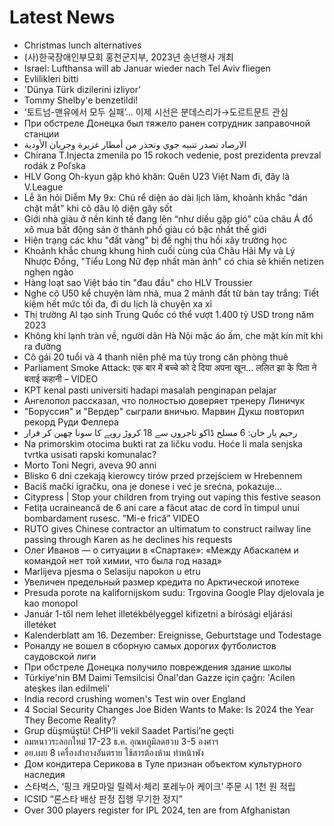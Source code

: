 # Latest News
-  Christmas lunch alternatives
-  (사)한국장애인부모회 홍천군지부, 2023년 송년행사 개최
-  Israel: Lufthansa will ab Januar wieder nach Tel Aviv fliegen
-  Evlilikleri bitti
-  'Dünya Türk dizilerini izliyor'
-  Tommy Shelby'e benzetildi!
-  ‘토트넘-맨유에서 모두 실패’... 이제 시선은 분데스리가→도르트문트 관심
-  При обстреле Донецка был тяжело ранен сотрудник заправочной станции
-  الارصاد تصدر تنبيه جوي وتحذر من أمطار غزيرة وجريان الأودية
-  Chirana T.Injecta zmenila po 15 rokoch vedenie, post prezidenta prevzal rodák z Poľska
-  HLV Gong Oh-kyun gặp khó khăn: Quên U23 Việt Nam đi, đây là V.League
-  Lễ ăn hỏi Diễm My 9x: Chú rể diện áo dài lịch lãm, khoảnh khắc "dán chặt mắt" khi cô dâu lộ diện gây sốt
-  Giới nhà giàu ở nền kinh tế đang lên “như diều gặp gió” của châu Á đổ xô mua bất động sản ở thành phố giàu có bậc nhất thế giới
-  Hiện trạng các khu "đất vàng" bị đề nghị thu hồi xây trường học
-  Khoảnh khắc chung khung hình cuối cùng của Châu Hải My và Lý Nhược Đồng, "Tiểu Long Nữ đẹp nhất màn ảnh" có chia sẻ khiến netizen nghẹn ngào
-  Hàng loạt sao Việt báo tin "đau đầu" cho HLV Troussier
-  Nghe cô U50 kể chuyện làm nhà, mua 2 mảnh đất từ bàn tay trắng: Tiết kiệm hết mức tối đa, đi du lịch là chuyện xa xỉ
-  Thị trường AI tạo sinh Trung Quốc có thể vượt 1.400 tỷ USD trong năm 2023
-  Không khí lạnh tràn về, người dân Hà Nội mặc áo ấm, che mặt kín mít khi ra đường
-  Cô gái 20 tuổi và 4 thanh niên phê ma túy trong căn phòng thuê
-  Parliament Smoke Attack: एक बार में बच्चे को दे दिया अपना खून… ललित झा के पिता ने बताई कहानी – VIDEO
-  KPT kenal pasti universiti hadapi masalah penginapan pelajar
-  Ангелопол рассказал, что полностью доверяет тренеру Линичук
-  "Боруссия" и "Вердер" сыграли вничью. Марвин Дукш повторил рекорд Руди Феллера
-  رحیم یار خان: 6 مسلح ڈاکو تاجروں سے 18 کروڑ روپے کا سونا چھین کر فرار
-  Na primorskim otocima bukti rat za ličku vodu. Hoće li mala senjska tvrtka usisati rapski komunalac?
-  Morto Toni Negri, aveva 90 anni
-  Blisko 6 dni czekają kierowcy tirów przed przejściem w Hrebennem
-  Baciš mački igračku, ona je donese i već je srećna, pokazuje...
-  Citypress | Stop your children from trying out vaping this festive season
-  Fetița ucraineancă de 6 ani care a făcut atac de cord în timpul unui bombardament rusesc. ”Mi-e frică” VIDEO
-  RUTO gives Chinese contractor an ultimatum to construct railway line passing through Karen as he declines his requests
-  Олег Иванов — о ситуации в «Спартаке»: «Между Абаскалем и командой нет той химии, что была год назад»
-  Marlijeva pjesma o Selasiju napokon u etru
-  Увеличен предельный размер кредита по Арктической ипотеке
-  Presuda porote na kalifornijskom sudu: Trgovina Google Play djelovala je kao monopol
-  Január 1-től nem lehet illetékbélyeggel kifizetni a bírósági eljárási illetéket
-  Kalenderblatt am 16. Dezember: Ereignisse, Geburtstage und Todestage
-  Роналду не вошел в сборную самых дорогих футболистов саудовской лиги
-  При обстреле Донецка получило повреждения здание школы
-  Türkiye'nin BM Daimi Temsilcisi Önal'dan Gazze için çağrı: 'Acilen ateşkes ilan edilmeli'
-  India record crushing women's Test win over England
-  4 Social Security Changes Joe Biden Wants to Make: Is 2024 the Year They Become Reality?
-  Grup düşmüştü! CHP’li vekil Saadet Partisi’ne geçti
-  ลมหนาวระลอกใหม่ 17-23 ธ.ค. อุณหภูมิลดฮวบ 3-5 องศาฯ
-  อย.เผย 8 เครื่องสำอางอันตราย ใช้สารต้องห้าม ทำหน้าพัง
-  Дом кондитера Серикова в Туле признан объектом культурного наследия
-  스타벅스, ‘핑크 캐모마일 릴렉서·체리 포레누아 케이크’ 주문 시 1천 원 적립
-  ICSID “론스타 배상 판정 집행 무기한 정지”
-  Over 300 players register for IPL 2024, ten are from Afghanistan
